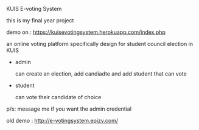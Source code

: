 KUIS E-voting System

this is my final year project 


demo on : https://kuisevotingsystem.herokuapp.com/index.php

an online voting platform specifically design for student council election in KUIS

- admin 

  can create an election, add candiadte and add student that can vote
- student 

  can vote their candidate of choice
  
p/s: message me if you want the admin credential 


old demo   : http://e-votingsystem.epizy.com/
